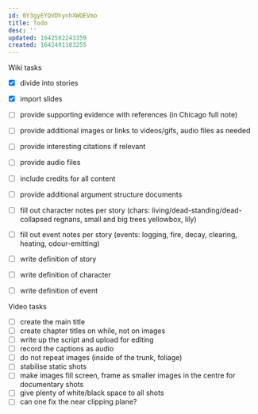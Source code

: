 ```yaml
---
id: 0Y3gyEYQVDhynhXWQEVmo
title: Todo
desc: ''
updated: 1642582243359
created: 1642491183255
---
```

Wiki tasks

- [x] divide into stories
- [x] import slides
- [ ] provide supporting evidence with references (in Chicago full note) 
- [ ] provide additional images or links to videos/gifs, audio files as needed
- [ ] provide interesting citations if relevant
- [ ] provide audio files
- [ ] include credits for all content
- [ ] provide additional argument structure documents


- [ ] fill out character notes per story (chars: living/dead-standing/dead-collapsed regnans, small and big trees yellowbox, lily)
- [ ] fill out event notes per story (events: logging, fire, decay, clearing, heating, odour-emitting)
- [ ] write definition of story
- [ ] write definition of character
- [ ] write definition of event

Video tasks

- [ ] create the main title
- [ ] create chapter titles on while, not on images
- [ ] write up the script and upload for editing
- [ ] record the captions as audio
- [ ] do not repeat images (inside of the trunk, foliage)
- [ ] stabilise static shots
- [ ] make images fill screen, frame as smaller images in the centre for documentary shots
- [ ] give plenty of white/black space to all shots
- [ ] can one fix the near clipping plane?
